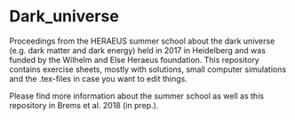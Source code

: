 # Dark_universe
Proceedings from the HERAEUS summer school about the dark universe (e.g. dark matter and dark energy) held in 2017 in Heidelberg and was funded by the Wilhelm and Else Heraeus foundation. This repository contains exercise sheets, mostly with solutions, small computer simulations and the .tex-files in case you want to edit things.

Please find more information about the summer school as well as this repository in Brems et al. 2018 (in prep.).
